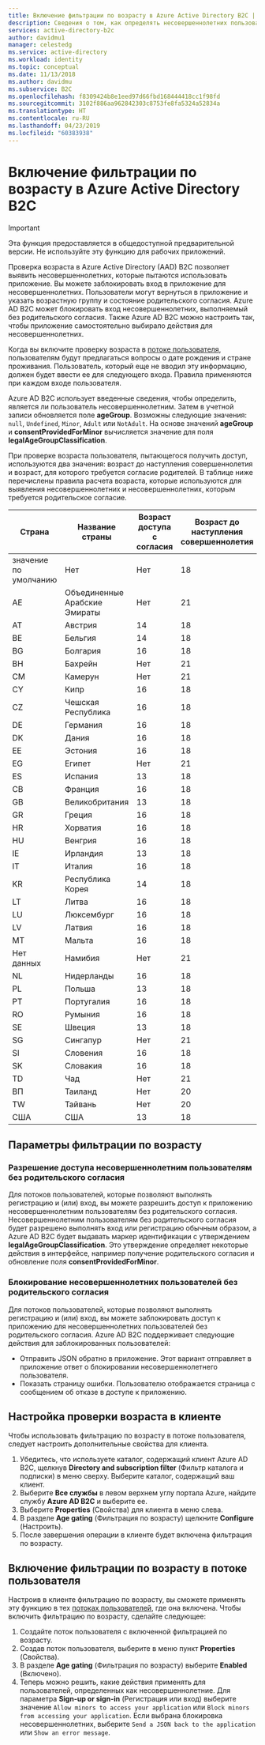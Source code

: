 ```yaml
---
title: Включение фильтрации по возрасту в Azure Active Directory B2C | Документация Майкрософт
description: Сведения о том, как определять несовершеннолетних пользователей вашего приложения.
services: active-directory-b2c
author: davidmu1
manager: celestedg
ms.service: active-directory
ms.workload: identity
ms.topic: conceptual
ms.date: 11/13/2018
ms.author: davidmu
ms.subservice: B2C
ms.openlocfilehash: f8309424b8e1eed97d66fbd168444418cc1f98fd
ms.sourcegitcommit: 3102f886aa962842303c8753fe8fa5324a52834a
ms.translationtype: HT
ms.contentlocale: ru-RU
ms.lasthandoff: 04/23/2019
ms.locfileid: "60383938"
---
```

# <a name="enable-age-gating-in-azure-active-directory-b2c"></a>Включение фильтрации по возрасту в Azure Active Directory B2C

>[!IMPORTANT]
>Эта функция предоставляется в общедоступной предварительной версии. Не используйте эту функцию для рабочих приложений. 
>

Проверка возраста в Azure Active Directory (AAD) B2C позволяет выявить несовершеннолетних, которые пытаются использовать приложение. Вы можете заблокировать вход в приложение для несовершеннолетних. Пользователи могут вернуться в приложение и указать возрастную группу и состояние родительского согласия. Azure AD B2C может блокировать вход несовершеннолетних, выполняемый без родительского согласия. Также Azure AD B2C можно настроить так, чтобы приложение самостоятельно выбирало действия для несовершеннолетних.

Когда вы включите проверку возраста в [потоке пользователя](active-directory-b2c-reference-policies.md), пользователям будут предлагаться вопросы о дате рождения и стране проживания. Пользователь, который еще не вводил эту информацию, должен будет ввести ее для следующего входа. Правила применяются при каждом входе пользователя.

Azure AD B2C использует введенные сведения, чтобы определить, является ли пользователь несовершеннолетним. Затем в учетной записи обновляется поле **ageGroup**. Возможны следующие значения: `null`, `Undefined`, `Minor`, `Adult` или `NotAdult`.  На основе значений **ageGroup** и **consentProvidedForMinor** вычисляется значение для поля **legalAgeGroupClassification**.

При проверке возраста пользователя, пытающегося получить доступ, используются два значения: возраст до наступления совершеннолетия и возраст, для которого требуется согласие родителей. В таблице ниже перечислены правила расчета возраста, которые используются для выявления несовершеннолетних и несовершеннолетних, которым требуется родительское согласие.

| Страна | Название страны | Возраст доступа с согласия | Возраст до наступления совершеннолетия |
| ------- | ------------ | ----------------- | --------- |
| значение по умолчанию | Нет | Нет | 18 |
| AE | Объединенные Арабские Эмираты | Нет | 21 |
| AT | Австрия | 14 | 18 |
| BE | Бельгия | 14 | 18 |
| BG | Болгария | 16 | 18 |
| BH | Бахрейн | Нет | 21 |
| CM | Камерун | Нет | 21 |
| CY | Кипр | 16 | 18 |
| CZ | Чешская Республика | 16 | 18 |
| DE | Германия | 16 | 18 |
| DK | Дания | 16 | 18 |
| EE | Эстония | 16 | 18 |
| EG | Египет | Нет | 21 |
| ES | Испания | 13 | 18 |
| СВ | Франция | 16 | 18 |
| GB | Великобритания | 13 | 18 |
| GR | Греция | 16 | 18 |
| HR | Хорватия | 16 | 18 |
| HU | Венгрия | 16 | 18 |
| IE | Ирландия | 13 | 18 |
| IT | Италия | 16 | 18 |
| KR | Республика Корея | 14 | 18 |
| LT | Литва | 16 | 18 |
| LU | Люксембург | 16 | 18 |
| LV | Латвия | 16 | 18 |
| MT | Мальта | 16 | 18 |
| Нет данных | Намибия | Нет | 21 |
| NL | Нидерланды | 16 | 18 |
| PL | Польша | 13 | 18 |
| PT | Португалия | 16 | 18 |
| RO | Румыния | 16 | 18 |
| SE | Швеция | 13 | 18 |
| SG | Сингапур | Нет | 21 |
| SI | Словения | 16 | 18 |
| SK | Словакия | 16 | 18 |
| TD | Чад | Нет | 21 |
| ВП | Таиланд | Нет | 20 |
| TW | Тайвань | Нет | 20 | 
| США | США | 13 | 18 |

## <a name="age-gating-options"></a>Параметры фильтрации по возрасту
 
### <a name="allowing-minors-without-parental-consent"></a>Разрешение доступа несовершеннолетним пользователям без родительского согласия

Для потоков пользователей, которые позволяют выполнять регистрацию и (или) вход, вы можете разрешить доступ к приложению несовершеннолетним пользователям без родительского согласия. Несовершеннолетним пользователям без родительского согласия будет разрешено выполнять вход или регистрацию обычным образом, а Azure AD B2C будет выдавать маркер идентификации с утверждением **legalAgeGroupClassification**. Это утверждение определяет некоторые действия в интерфейсе, например получение родительского согласия и обновление поля **consentProvidedForMinor**.

### <a name="blocking-minors-without-parental-consent"></a>Блокирование несовершеннолетних пользователей без родительского согласия

Для потоков пользователей, которые позволяют выполнять регистрацию и (или) вход, вы можете заблокировать доступ к приложению для несовершеннолетних пользователей без родительского согласия. Azure AD B2C поддерживает следующие действия для заблокированных пользователей:

- Отправить JSON обратно в приложение. Этот вариант отправляет в приложение ответ о блокировании несовершеннолетнего пользователя.
- Показать страницу ошибки. Пользователю отображается страница с сообщением об отказе в доступе к приложению.

## <a name="set-up-your-tenant-for-age-gating"></a>Настройка проверки возраста в клиенте

Чтобы использовать фильтрацию по возрасту в потоке пользователя, следует настроить дополнительные свойства для клиента.

1. Убедитесь, что используете каталог, содержащий клиент Azure AD B2C, щелкнув **Directory and subscription filter** (Фильтр каталога и подписки) в меню сверху. Выберите каталог, содержащий ваш клиент. 
2. Выберите **Все службы** в левом верхнем углу портала Azure, найдите службу **Azure AD B2C** и выберите ее.
3. Выберите **Properties** (Свойства) для клиента в меню слева.
2. В разделе **Age gating** (Фильтрация по возрасту) щелкните **Configure** (Настроить).
3. После завершения операции в клиенте будет включена фильтрация по возрасту.

## <a name="enable-age-gating-in-your-user-flow"></a>Включение фильтрации по возрасту в потоке пользователя

Настроив в клиенте фильтрацию по возрасту, вы сможете применять эту функцию в тех [потоках пользователей](user-flow-versions.md), где она включена. Чтобы включить фильтрацию по возрасту, сделайте следующее:

1. Создайте поток пользователя с включенной фильтрацией по возрасту.
2. Создав поток пользователя, выберите в меню пункт **Properties** (Свойства).
3. В разделе **Age gating** (Фильтрация по возрасту) выберите **Enabled** (Включено).
4. Теперь можно решить, какие действия применять для пользователей, определенных как несовершеннолетние. Для параметра **Sign-up or sign-in** (Регистрация или вход) выберите значение `Allow minors to access your application` или `Block minors from accessing your application`. Если выбрана блокировка несовершеннолетних, выберите `Send a JSON back to the application` или `Show an error message`. 




